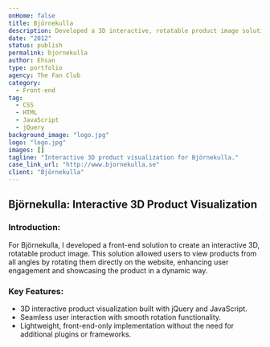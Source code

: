 ```yaml
---
onHome: false
title: Björnekulla
description: Developed a 3D interactive, rotatable product image solution using only jQuery and JavaScript for Björnekulla.
date: "2012"
status: publish
permalink: bjornekulla
author: Ehsan
type: portfolio
agency: The Fan Club
category:
  - Front-end
tag:
  - CSS
  - HTML
  - JavaScript
  - jQuery
background_image: "logo.jpg"
logo: "logo.jpg"
images: []
tagline: "Interactive 3D product visualization for Björnekulla."
case_link_url: "http://www.bjornekulla.se"
client: "Björnekulla"
---
```


<h2>Björnekulla: Interactive 3D Product Visualization</h2>

<h3>Introduction:</h3>
<p>
  For Björnekulla, I developed a front-end solution to create an interactive 3D, rotatable product image. This solution allowed users to view products from all angles by rotating them directly on the website, enhancing user engagement and showcasing the product in a dynamic way.
</p>

<h3>Key Features:</h3>
<ul>
  <li>3D interactive product visualization built with jQuery and JavaScript.</li>
  <li>Seamless user interaction with smooth rotation functionality.</li>
  <li>Lightweight, front-end-only implementation without the need for additional plugins or frameworks.</li>
</ul>

